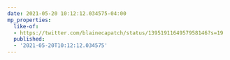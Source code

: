 ```yaml
---
date: 2021-05-20 10:12:12.034575-04:00
mp_properties:
  like-of:
  - https://twitter.com/blainecapatch/status/1395191164957958146?s=19
  published:
  - '2021-05-20T10:12:12.034575'
---
```


